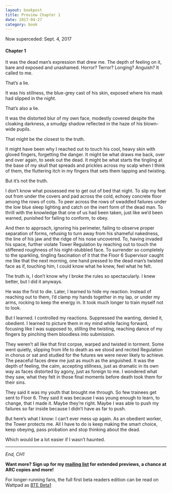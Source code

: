 ```yaml
---
layout: bookpost
title: Preview Chapter 1
date: 2017-04-27
category: book
---
```


Now superceded: Sept. 4, 2017

#### Chapter 1

It was the dead man’s expression that drew me. The depth of feeling on it, bare and exposed and unashamed. Horror? Terror? Longing? Anguish? It called to me.

That’s a lie.

It was his stillness, the blue-grey cast of his skin, exposed where his mask had slipped in the night.

That’s also a lie.

It was the distorted blur of my own face, modestly covered despite the cloaking darkness, a smudgy shadow reflected in the haze of his blown-wide pupils.

That might be the closest to the truth.

It might have been why I reached out to touch his cool, heavy skin with gloved fingers, forgetting the danger. It might be what draws me back, over and over again, to seek out the dead. It might be what starts the tingling at the base of my skull that spreads and prickles across my scalp when I think of them, the fluttering itch in my fingers that sets them tapping and twisting.

But it’s not the truth.

I don’t know what possessed me to get out of bed that night. To slip my feet out from under the covers and pad across the cold, echoey concrete floor among the rows of cots. To peer across the rows of swaddled failures under the low blue sleep lighting and catch on the inert form of the dead man. To thrill with the knowledge that one of us had been taken, just like we’d been warned, punished for failing to conform, to obey.

And then to approach, ignoring his perimeter, failing to observe proper separation of forms, refusing to turn away from his shameful nakedness, the line of his jaw and the ridge of his nose uncovered. To, having invaded his space, further violate Tower Regulation by reaching out to touch the stiffened roughness of his night-stubbled face. To surrender so completely to the sparkling, tingling fascination of it that the Floor 6 Supervisor caught me like that the next morning, one hand pressed to the dead man’s twisted face as if, touching him, I could know what he knew, feel what he felt.

The truth is, I don’t know why I broke the rules so spectacularly. I knew better, but I did it anyways.

He was the first to die. Later, I learned to hide my reaction. Instead of reaching out to them, I’d clamp my hands together in my lap, or under my arms, rocking to keep the energy in. It took much longer to train myself not to look.

But I learned. I controlled my reactions. Suppressed the wanting, denied it, obedient. I learned to picture them in my mind while facing forward, focusing like I was supposed to, stilling the twisting, reaching dance of my fingers by pinching them bloodless into submission.

They weren’t all like that first corpse, warped and twisted in torment. Some went quietly, slipping from life to death as we stood and recited Regulation in chorus or sat and studied for the futures we were never likely to achieve. The peaceful faces drew me just as much as the anguished. It was the depth of feeling, the calm, accepting stillness, just as dramatic in its own way as faces distorted by agony, just as foreign to me. I wondered what they saw, what they felt in those final moments before death took them for their sins.

They said it was my youth that brought me through. So few trainees get sent to Floor 6. They said it was because I was young enough to learn, to change, that I made it. Maybe they’re right. Maybe I was able to push my failures so far inside because I didn’t have as far to push.

But here’s what I know: I can’t ever mess up again. As an obedient worker, the Tower protects me. All I have to do is keep making the smart choice, keep obeying, pass probation and stop thinking about the dead.

Which would be a lot easier if I wasn’t haunted.

<hr>

*End, CH1*

**Want more? Sign up for my [mailing list](http://eepurl.com/cSevwn) for extended previews, a chance at ARC copies and more!**

For longer-running fans, the full first beta readers edition can be read on Wattpad as [BTE Beta1](https://www.wattpad.com/story/106720262-bte-beta1)
